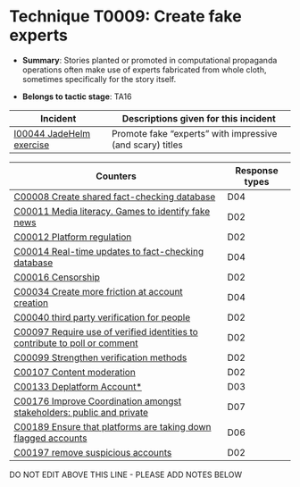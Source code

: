 # Technique T0009: Create fake experts

* **Summary**: Stories planted or promoted in computational propaganda operations often make use of experts fabricated from whole cloth, sometimes specifically for the story itself. 

* **Belongs to tactic stage**: TA16


| Incident | Descriptions given for this incident |
| -------- | -------------------- |
| [I00044 JadeHelm exercise](../generated_pages/incidents/I00044.md) | Promote fake “experts” with impressive (and scary) titles |



| Counters | Response types |
| -------- | -------------- |
| [C00008 Create shared fact-checking database](../generated_pages/counters/C00008.md) | D04 |
| [C00011 Media literacy. Games to identify fake news](../generated_pages/counters/C00011.md) | D02 |
| [C00012 Platform regulation](../generated_pages/counters/C00012.md) | D02 |
| [C00014 Real-time updates to fact-checking database](../generated_pages/counters/C00014.md) | D04 |
| [C00016 Censorship](../generated_pages/counters/C00016.md) | D02 |
| [C00034 Create more friction at account creation](../generated_pages/counters/C00034.md) | D04 |
| [C00040 third party verification for people](../generated_pages/counters/C00040.md) | D02 |
| [C00097 Require use of verified identities to contribute to poll or comment](../generated_pages/counters/C00097.md) | D02 |
| [C00099 Strengthen verification methods](../generated_pages/counters/C00099.md) | D02 |
| [C00107 Content moderation](../generated_pages/counters/C00107.md) | D02 |
| [C00133 Deplatform Account*](../generated_pages/counters/C00133.md) | D03 |
| [C00176 Improve Coordination amongst stakeholders: public and private](../generated_pages/counters/C00176.md) | D07 |
| [C00189 Ensure that platforms are taking down flagged accounts](../generated_pages/counters/C00189.md) | D06 |
| [C00197 remove suspicious accounts](../generated_pages/counters/C00197.md) | D02 |


DO NOT EDIT ABOVE THIS LINE - PLEASE ADD NOTES BELOW